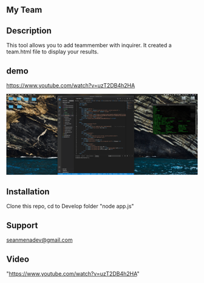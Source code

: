 ## My Team

## Description

This tool allows you to add teammember with inquirer. It created a team.html file to display your results.

##

## demo
https://www.youtube.com/watch?v=uzT2DB4h2HA

![picture of repo](https://github.com/seanmena/employee-10/blob/master/Develop/readme/Screen%20Shot%202021-01-21%20at%207.05.42%20PM.png)

## Installation

Clone this repo, cd to Develop folder "node app.js"

## Support

seanmenadev@gmail.com

## Video

"https://www.youtube.com/watch?v=uzT2DB4h2HA"
